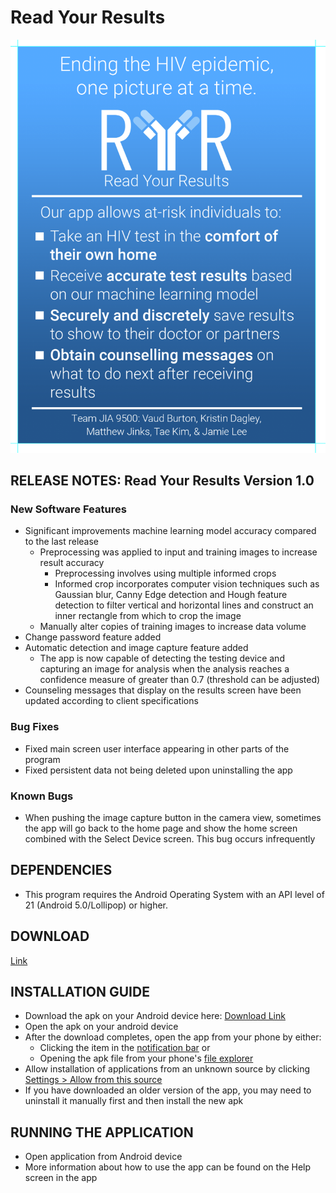 # Read Your Results

![Read Your Results](readyourresults.png)

## RELEASE NOTES: Read Your Results Version 1.0

### New Software Features
- Significant improvements machine learning model accuracy compared to the last release
  - Preprocessing was applied to input and training images to increase result accuracy
    - Preprocessing involves using multiple informed crops
    - Informed crop incorporates computer vision techniques such as Gaussian blur, Canny Edge detection and Hough feature detection to filter vertical and horizontal lines and construct an inner rectangle from which to crop the image
  - Manually alter copies of training images to increase data volume
- Change password feature added
- Automatic detection and image capture feature added
  - The app is now capable of detecting the testing device and capturing an image for analysis when the analysis reaches a confidence measure of greater than 0.7 (threshold can be adjusted)
- Counseling messages that display on the results screen have been updated according to client specifications

### Bug Fixes
 - Fixed main screen user interface appearing in other parts of the program
 - Fixed persistent data not being deleted upon uninstalling the app

### Known Bugs
- When pushing the image capture button in the camera view, sometimes the app will go back to the home page and show the home screen combined with the Select Device screen. This bug occurs infrequently

## DEPENDENCIES
- This program requires the Android Operating System with an API level of 21 (Android 5.0/Lollipop) or higher.

## DOWNLOAD
[Link](https://github.com/JamieLee629/YellowJacketDevs/blob/master/app-release.apk?raw=true)

## INSTALLATION GUIDE

- Download the apk on your Android device here: [Download Link](https://github.com/JamieLee629/YellowJacketDevs/blob/master/app-release.apk?raw=true)
- Open the apk on your android device
- After the download completes, open the app from your phone by either:
  - Clicking the item in the [notification bar](notification.png) or
  - Opening the apk file from your phone's [file explorer](filexplorer.png)
- Allow installation of applications from an unknown source by clicking [Settings > Allow from this source](unksourcseinstall.png)
- If you have downloaded an older version of the app, you may need to uninstall it manually first and then install the new apk

## RUNNING THE APPLICATION
- Open application from Android device
- More information about how to use the app can be found on the Help screen in the app

